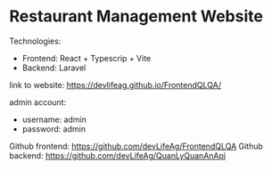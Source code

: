 # Restaurant Management Website

Technologies:
- Frontend: React + Typescrip + Vite
- Backend: Laravel

link to website: https://devlifeag.github.io/FrontendQLQA/

admin account:
- username: admin
- password: admin

Github frontend: https://github.com/devLifeAg/FrontendQLQA
Github backend: https://github.com/devLifeAg/QuanLyQuanAnApi
